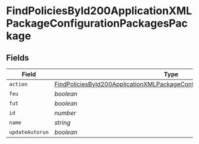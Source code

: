 # FindPoliciesById200ApplicationXMLPackageConfigurationPackagesPackage


## Fields

| Field                                                                                                                                                                               | Type                                                                                                                                                                                | Required                                                                                                                                                                            | Description                                                                                                                                                                         | Example                                                                                                                                                                             |
| ----------------------------------------------------------------------------------------------------------------------------------------------------------------------------------- | ----------------------------------------------------------------------------------------------------------------------------------------------------------------------------------- | ----------------------------------------------------------------------------------------------------------------------------------------------------------------------------------- | ----------------------------------------------------------------------------------------------------------------------------------------------------------------------------------- | ----------------------------------------------------------------------------------------------------------------------------------------------------------------------------------- |
| `action`                                                                                                                                                                            | [FindPoliciesById200ApplicationXMLPackageConfigurationPackagesPackageAction](../../models/operations/findpoliciesbyid200applicationxmlpackageconfigurationpackagespackageaction.md) | :heavy_minus_sign:                                                                                                                                                                  | N/A                                                                                                                                                                                 |                                                                                                                                                                                     |
| `feu`                                                                                                                                                                               | *boolean*                                                                                                                                                                           | :heavy_minus_sign:                                                                                                                                                                  | N/A                                                                                                                                                                                 |                                                                                                                                                                                     |
| `fut`                                                                                                                                                                               | *boolean*                                                                                                                                                                           | :heavy_minus_sign:                                                                                                                                                                  | N/A                                                                                                                                                                                 |                                                                                                                                                                                     |
| `id`                                                                                                                                                                                | *number*                                                                                                                                                                            | :heavy_minus_sign:                                                                                                                                                                  | N/A                                                                                                                                                                                 | 1                                                                                                                                                                                   |
| `name`                                                                                                                                                                              | *string*                                                                                                                                                                            | :heavy_minus_sign:                                                                                                                                                                  | N/A                                                                                                                                                                                 | Firefox.dmg                                                                                                                                                                         |
| `updateAutorun`                                                                                                                                                                     | *boolean*                                                                                                                                                                           | :heavy_minus_sign:                                                                                                                                                                  | N/A                                                                                                                                                                                 |                                                                                                                                                                                     |